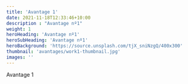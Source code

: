 ```yaml
---
title: 'Avantage 1'
date: 2021-11-18T12:33:46+10:00
description : "Avantage nº1"
weight: 1
heroHeading: 'Avantage nº1'
heroSubHeading: 'Avantage nº1'
heroBackground: 'https://source.unsplash.com/tjX_sniNzgQ/400x300'
thumbnail: 'avantages/work1-thumbnail.jpg'
images: ''
---
```


Avantage 1
